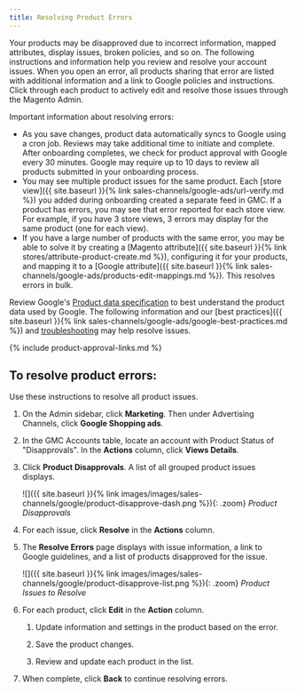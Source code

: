 ```yaml
---
title: Resolving Product Errors
---
```



Your products may be disapproved due to incorrect information, mapped attributes, display issues, broken policies, and so on. The following instructions and information help you review and resolve your account issues. When you open an error, all products sharing that error are listed with additional information and a link to Google policies and instructions. Click through each product to actively edit and resolve those issues through the Magento Admin.

Important information about resolving errors:

* As you save changes, product data automatically syncs to Google using a cron job. Reviews may take additional time to initiate and complete. After onboarding completes, we check for product approval with Google every 30 minutes. Google may require up to 10 days to review all products submitted in your onboarding process.
* You may see multiple product issues for the same product. Each [store view]({{ site.baseurl }}{% link sales-channels/google-ads/url-verify.md %}) you added during onboarding created a separate feed in GMC. If a product has errors, you may see that error reported for each store view. For example, if you have 3 store views, 3 errors may display for the same product (one for each view).
* If you have a large number of products with the same error, you may be able to solve it by creating a [Magento attribute]({{ site.baseurl }}{% link stores/attribute-product-create.md %}), configuring it for your products, and mapping it to a [Google attribute]({{ site.baseurl }}{% link sales-channels/google-ads/products-edit-mappings.md %}). This resolves errors in bulk.

Review Google's [Product data specification][1] to best understand the product data used by Google. The following information and our [best practices]({{ site.baseurl }}{% link sales-channels/google-ads/google-best-practices.md %}) and [troubleshooting][2] may help resolve issues.

{% include product-approval-links.md %}

## To resolve product errors:

Use these instructions to resolve all product issues.

1. On the Admin sidebar, click **Marketing**. Then under Advertising Channels, click **Google Shopping ads**.

1. In the GMC Accounts table, locate an account with Product Status of "Disapprovals". In the **Actions** column, click **Views Details**.

1. Click **Product Disapprovals**. A list of all grouped product issues displays.

    ![]({{ site.baseurl }}{% link images/images/sales-channels/google/product-disapprove-dash.png %}){: .zoom}
    *Product Disapprovals*

1. For each issue, click **Resolve** in the **Actions** column.

1. The **Resolve Errors** page displays with issue information, a link to Google guidelines, and a list of products disapproved for the issue.

    ![]({{ site.baseurl }}{% link images/images/sales-channels/google/product-disapprove-list.png %}){: .zoom}
    *Product Issues to Resolve*

1. For each product, click **Edit** in the **Action** column.

   1. Update information and settings in the product based on the error.

   1. Save the product changes.

   1. Review and update each product in the list.

1. When complete, click **Back** to continue resolving errors.

[1]: https://support.google.com/merchants/answer/7052112
[2]: https://support.magento.com/hc/en-us/articles/360026926371
